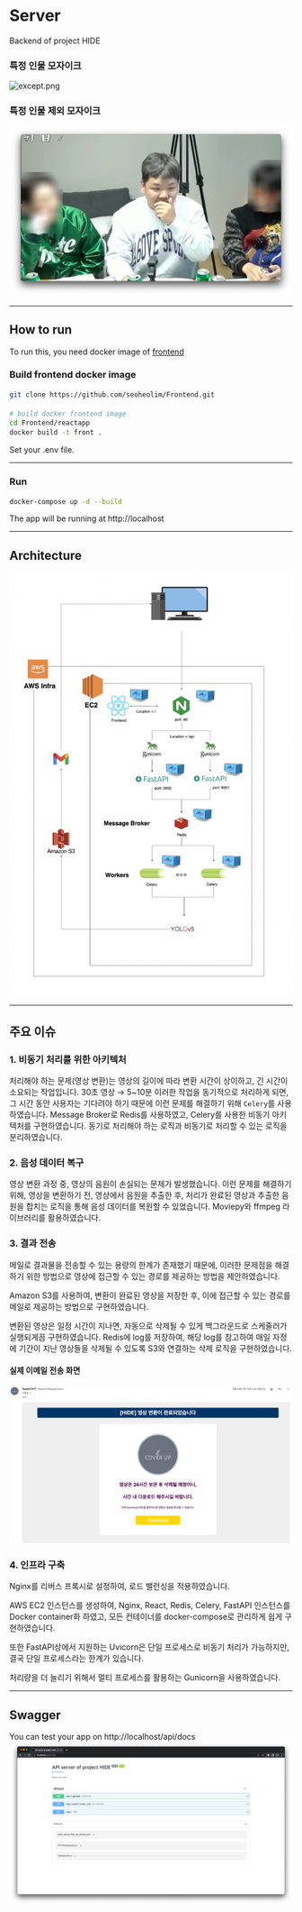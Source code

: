 # Server
Backend of project HIDE

### 특정 인물 모자이크
![except.png](resource/except.png)

### 특정 인물 제외 모자이크
![all.png](resource/all.png)


---
## How to run
To run this, you need docker image of [frontend](https://github.com/seoheolim/Frontend)

### Build frontend docker image
```sh
git clone https://github.com/seoheolim/Frontend.git

# build docker frontend image
cd Frontend/reactapp
docker build -t front .
```
Set your .env file.

---
### Run 
```sh
docker-compose up -d --build
```
The app will be running at http://localhost

---
## Architecture
![architecture.png](resource/architecture.png)

---
## 주요 이슈
### 1. 비동기 처리를 위한 아키텍처

처리해야 하는 문제(영상 변환)는 영상의 길이에 따라 변환 시간이 상이하고, 긴 시간이 소요되는 작업입니다.  30초 영상 → 5~10분
이러한 작업을 동기적으로 처리하게 되면, 그 시간 동안 사용자는 기다려야 하기 때문에 이런 문제를 해결하기 위해 `Celery`를 사용하였습니다.
Message Broker로 Redis를 사용하였고, Celery를 사용한 비동기 아키텍처를 구현하였습니다.
동기로 처리해야 하는 로직과 비동기로 처리할 수 있는 로직을 분리하였습니다.

### 2. 음성 데이터 복구

영상 변환 과정 중, 영상의 음원이 손실되는 문제가 발생했습니다.
이런 문제를 해결하기 위해, 영상을 변환하기 전, 영상에서 음원을 추출한 후, 처리가 완료된 영상과 추출한 음원을 합치는 로직을 통해 음성 데이터를 복원할 수 있었습니다.
Moviepy와 ffmpeg 라이브러리를 활용하였습니다.

### 3. 결과 전송
메일로 결과물을 전송할 수 있는 용량의 한계가 존재했기 때문에, 이러한 문제점을 해결하기 위한 방법으로 영상에 접근할 수 있는 경로를 제공하는 방법을 제안하였습니다. 

Amazon S3를 사용하여, 변환이 완료된 영상을 저장한 후, 이에 접근할 수 있는 경로를 메일로 제공하는 방법으로 구현하였습니다.

변환된 영상은 일정 시간이 지나면, 자동으로 삭제될 수 있게 백그라운드로 스케줄러가 실행되게끔 구현하였습니다. 
Redis에 log를 저장하여, 해당 log를 참고하여 매일 자정에 기간이 지난 영상들을 삭제될 수 있도록 S3와 연결하는 삭제 로직을 구현하였습니다.

#### 실제 이메일 전송 화면
![email.png](resource/email.png)

### 4. 인프라 구축
Nginx를 리버스 프록시로 설정하여, 로드 밸런싱을 적용하였습니다. 

AWS EC2 인스턴스를 생성하여, Nginx, React, Redis, Celery, FastAPI 인스턴스를 Docker container화 하였고, 모든 컨테이너를 docker-compose로 관리하게 쉽게 구현하였습니다. 

또한 FastAPI상에서 지원하는 Uvicorn은 단일 프로세스로 비동기 처리가 가능하지만, 결국 단일 프로세스라는 한계가 있습니다.

처리량을 더 늘리기 위해서 멀티 프로세스를 활용하는 Gunicorn을 사용하였습니다. 

---

## Swagger
You can test your app on http://localhost/api/docs
![swagger.png](resource/swagger.png)
